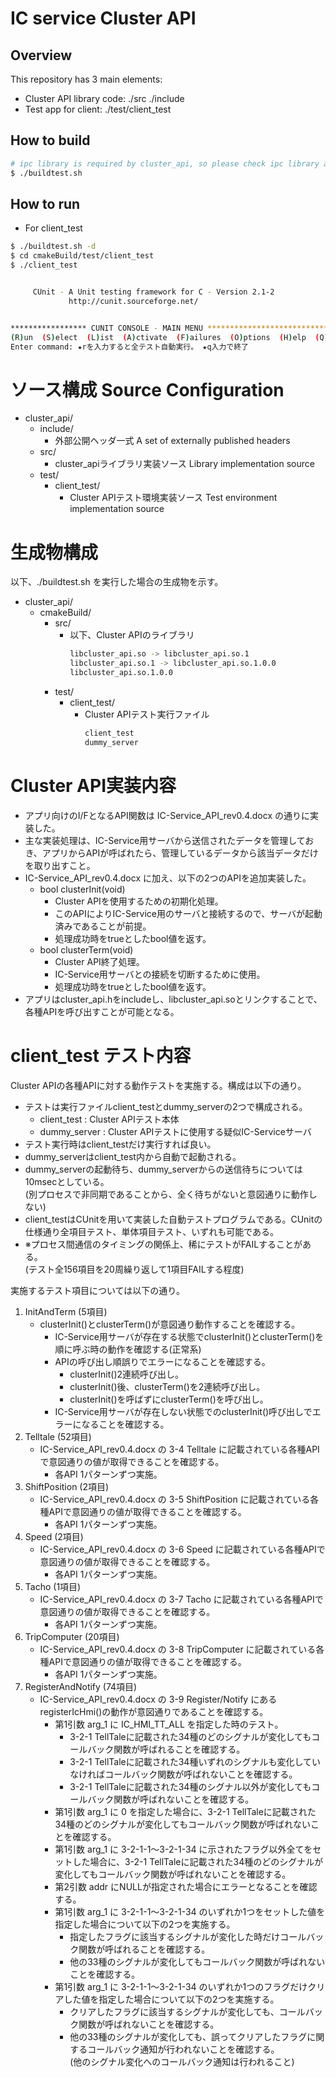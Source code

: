 # IC service Cluster API

## Overview

This repository has 3 main elements:

* Cluster API library code: ./src ./include
* Test app for client: ./test/client_test

## How to build

```bash
# ipc library is required by cluster_api, so please check ipc library and headers are installed in the system.
$ ./buildtest.sh
```

## How to run

* For client_test

```bash
$ ./buildtest.sh -d
$ cd cmakeBuild/test/client_test
$ ./client_test


     CUnit - A Unit testing framework for C - Version 2.1-2
             http://cunit.sourceforge.net/


***************** CUNIT CONSOLE - MAIN MENU ******************************
(R)un  (S)elect  (L)ist  (A)ctivate  (F)ailures  (O)ptions  (H)elp  (Q)uit
Enter command: ★rを入力すると全テスト自動実行。 ★q入力で終了
```

# ソース構成 Source Configuration

- cluster_api/
    - include/
        - 外部公開ヘッダ一式 A set of externally published headers
    - src/
        - cluster_apiライブラリ実装ソース Library implementation source
    - test/
        - client_test/
            - Cluster APIテスト環境実装ソース Test environment implementation source

# 生成物構成

以下、./buildtest.sh を実行した場合の生成物を示す。

- cluster_api/
    - cmakeBuild/
        - src/
            - 以下、Cluster APIのライブラリ
                ```bash
                libcluster_api.so -> libcluster_api.so.1
                libcluster_api.so.1 -> libcluster_api.so.1.0.0
                libcluster_api.so.1.0.0
                ```
        - test/
            - client_test/
                - Cluster APIテスト実行ファイル
                    ```bash
                    client_test
                    dummy_server
                    ```

# Cluster API実装内容

- アプリ向けのI/FとなるAPI関数は IC-Service_API_rev0.4.docx の通りに実装した。
- 主な実装処理は、IC-Service用サーバから送信されたデータを管理しておき、アプリからAPIが呼ばれたら、管理しているデータから該当データだけを取り出すこと。
- IC-Service_API_rev0.4.docx に加え、以下の2つのAPIを追加実装した。
    - bool clusterInit(void)
        - Cluster APIを使用するための初期化処理。
        - このAPIによりIC-Service用のサーバと接続するので、サーバが起動済みであることが前提。
        - 処理成功時をtrueとしたbool値を返す。
    - bool clusterTerm(void)
        - Cluster API終了処理。
        - IC-Service用サーバとの接続を切断するために使用。
        - 処理成功時をtrueとしたbool値を返す。
- アプリはcluster_api.hをincludeし、libcluster_api.soとリンクすることで、各種APIを呼び出すことが可能となる。

# client_test テスト内容

Cluster APIの各種APIに対する動作テストを実施する。構成は以下の通り。

- テストは実行ファイルclient_testとdummy_serverの2つで構成される。
    - client_test : Cluster APIテスト本体
    - dummy_server : Cluster APIテストに使用する疑似IC-Serviceサーバ
- テスト実行時はclient_testだけ実行すれば良い。
- dummy_serverはclient_test内から自動で起動される。
- dummy_serverの起動待ち、dummy_serverからの送信待ちについては10msecとしている。  
  (別プロセスで非同期であることから、全く待ちがないと意図通りに動作しない)
- client_testはCUnitを用いて実装した自動テストプログラムである。CUnitの仕様通り全項目テスト、単体項目テスト、いずれも可能である。
- ※プロセス間通信のタイミングの関係上、稀にテストがFAILすることがある。  
(テスト全156項目を20周繰り返して1項目FAILする程度)

実施するテスト項目については以下の通り。

1. InitAndTerm (5項目)
    - clusterInit()とclusterTerm()が意図通り動作することを確認する。
        - IC-Service用サーバが存在する状態でclusterInit()とclusterTerm()を順に呼ぶ時の動作を確認する(正常系)
        - APIの呼び出し順誤りでエラーになることを確認する。
            - clusterInit()2連続呼び出し。
            - clusterInit()後、clusterTerm()を2連続呼び出し。
            - clusterInit()を呼ばずにclusterTerm()を呼び出し。
        - IC-Service用サーバが存在しない状態でのclusterInit()呼び出しでエラーになることを確認する。
2. Telltale (52項目)
    - IC-Service_API_rev0.4.docx の 3-4 Telltale に記載されている各種APIで意図通りの値が取得できることを確認する。
        - 各API 1パターンずつ実施。
3. ShiftPosition (2項目)
    - IC-Service_API_rev0.4.docx の 3-5 ShiftPosition に記載されている各種APIで意図通りの値が取得できることを確認する。
        - 各API 1パターンずつ実施。
4. Speed (2項目)
    - IC-Service_API_rev0.4.docx の 3-6 Speed に記載されている各種APIで意図通りの値が取得できることを確認する。
        - 各API 1パターンずつ実施。
5. Tacho (1項目)
    - IC-Service_API_rev0.4.docx の 3-7 Tacho に記載されている各種APIで意図通りの値が取得できることを確認する。
        - 各API 1パターンずつ実施。
6. TripComputer (20項目)
    - IC-Service_API_rev0.4.docx の 3-8 TripComputer に記載されている各種APIで意図通りの値が取得できることを確認する。
        - 各API 1パターンずつ実施。
7. RegisterAndNotify (74項目)
    - IC-Service_API_rev0.4.docx の 3-9 Register/Notify にある registerIcHmi()の動作が意図通りであることを確認する。
        - 第1引数 arg_1 に IC_HMI_TT_ALL を指定した時のテスト。
            - 3-2-1 TellTaleに記載された34種のどのシグナルが変化してもコールバック関数が呼ばれることを確認する。
            - 3-2-1 TellTaleに記載された34種いずれのシグナルも変化していなければコールバック関数が呼ばれないことを確認する。
            - 3-2-1 TellTaleに記載された34種のシグナル以外が変化してもコールバック関数が呼ばれないことを確認する。
        - 第1引数 arg_1 に 0 を指定した場合に、3-2-1 TellTaleに記載された34種のどのシグナルが変化してもコールバック関数が呼ばれないことを確認する。
        - 第1引数 arg_1 に 3-2-1-1～3-2-1-34 に示されたフラグ以外全てをセットした場合に、3-2-1 TellTaleに記載された34種のどのシグナルが変化してもコールバック関数が呼ばれないことを確認する。
        - 第2引数 addr にNULLが指定された場合にエラーとなることを確認する。
        - 第1引数 arg_1 に 3-2-1-1～3-2-1-34 のいずれか1つをセットした値を指定した場合について以下の2つを実施する。
            - 指定したフラグに該当するシグナルが変化した時だけコールバック関数が呼ばれることを確認する。
            - 他の33種のシグナルが変化してもコールバック関数が呼ばれないことを確認する。
        - 第1引数 arg_1 に 3-2-1-1～3-2-1-34 のいずれか1つのフラグだけクリアした値を指定した場合について以下の2つを実施する。
            - クリアしたフラグに該当するシグナルが変化しても、コールバック関数が呼ばれないことを確認する。
            - 他の33種のシグナルが変化しても、誤ってクリアしたフラグに関するコールバック通知が行われないことを確認する。  
            (他のシグナル変化へのコールバック通知は行われること)
